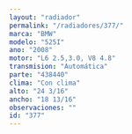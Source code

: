 ```yaml
---
layout: "radiador"
permalink: "/radiadores/377/"
marca: "BMW"
modelo: "525I"
ano: "2008"
motor: "L6 2.5,3.0, V8 4.8"
transmision: "Automática"
parte: "438440"
clima: "Con clima"
alto: "24 3/16"
ancho: "18 13/16"
observaciones: ""
id: "377"
---
```


